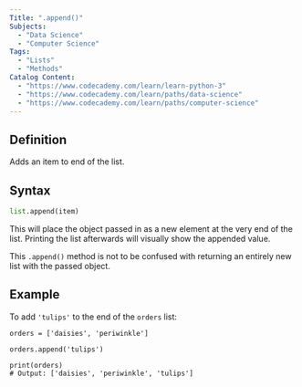 ```yaml
---
Title: ".append()"
Subjects:
  - "Data Science"
  - "Computer Science"
Tags:
  - "Lists"
  - "Methods"
Catalog Content:
  - "https://www.codecademy.com/learn/learn-python-3"
  - "https://www.codecademy.com/learn/paths/data-science"
  - "https://www.codecademy.com/learn/paths/computer-science"
---
```


## Definition 

Adds an item to end of the list.

## Syntax

```py
list.append(item)
```

This will place the object passed in as a new element at the very end of the list. Printing the list afterwards will visually show the appended value. 

This `.append()` method is not to be confused with returning an entirely new list with the passed object.

## Example

To add `'tulips'` to the end of the `orders` list:

```python-codebyte
orders = ['daisies', 'periwinkle']

orders.append('tulips')

print(orders)
# Output: ['daisies', 'periwinkle', 'tulips']
```
